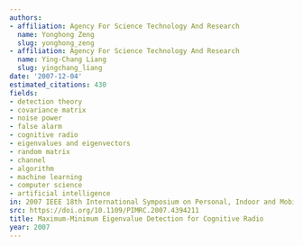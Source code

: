 ```yaml
---
authors:
- affiliation: Agency For Science Technology And Research
  name: Yonghong Zeng
  slug: yonghong_zeng
- affiliation: Agency For Science Technology And Research
  name: Ying-Chang Liang
  slug: yingchang_liang
date: '2007-12-04'
estimated_citations: 430
fields:
- detection theory
- covariance matrix
- noise power
- false alarm
- cognitive radio
- eigenvalues and eigenvectors
- random matrix
- channel
- algorithm
- machine learning
- computer science
- artificial intelligence
in: 2007 IEEE 18th International Symposium on Personal, Indoor and Mobile Radio Communications
src: https://doi.org/10.1109/PIMRC.2007.4394211
title: Maximum-Minimum Eigenvalue Detection for Cognitive Radio
year: 2007
---
```

